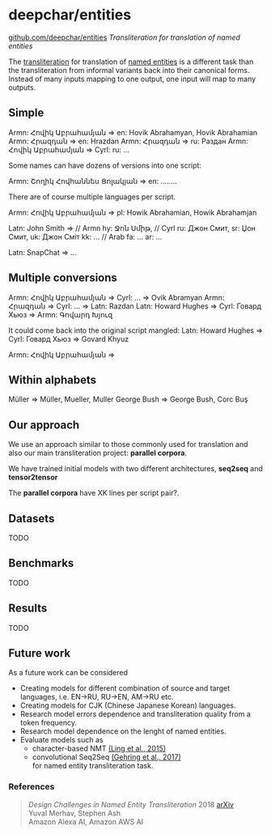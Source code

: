 # deepchar/entities

[github.com/deepchar/entities](https://github.com/deepchar/entities/) *Transliteration for translation of named entities*

The [transliteration](https://deepchar.github.io/) for translation of [named entities](https://en.wikipedia.org/wiki/Named_entity) is a different task than the transliteration from informal variants back into their canonical forms.  Instead of many inputs mapping to one output, one input will map to many outputs.

## Simple
Armn: Հովիկ Աբրահամյան => en: Hovik Abrahamyan, Hovik Abrahamian
Armn: Հրազդան => en: Hrazdan
Armn: Հրազդան => ru: Раздан
Armn: Հովիկ Աբրահամյան => Cyrl: ru: ...

Some names can have dozens of versions into one script:

Armn: Շողիկ Հովհաննես Ցոլակյան => en: ........


There are of course multiple languages per script.

Armn: Հովիկ Աբրահամյան => pl: Howik Abrahamian, Howik Abrahamjan



Latn: John Smith =>
  // Armn
  hy: Ջոն Սմիթ,
  // Cyrl
  ru: Джон Смит,
  sr: Џон Смит,
  uk: Джон Сміт
  kk:
  ...
  // Arab
  fa: ...
  ar: ...

Latn: SnapChat => ...

## Multiple conversions

Armn: Հովիկ Աբրահամյան => Cyrl: ... => Ovik Abramyan
Armn: Հրազդան => Cyrl: ... => Latn: Razdan
Latn: Howard Hughes => Cyrl: Говард Хьюз => Armn: Գովարդ Խյուզ

It could come back into the original script mangled:
Latn: Howard Hughes => Cyrl: Говард Хьюз => Govard Khyuz

Armn: Հովիկ Աբրահամյան => 

## Within alphabets

Müller => Müller, Mueller, Muller
George Bush => George Bush, Corc Buş

## Our approach

We use an approach similar to those commonly used for translation and also our main transliteration project: **parallel corpora**.

We have trained initial models with two different architectures, **seq2seq** and **tensor2tensor**

The **parallel corpora** have XK lines per script pair?.


## Datasets

TODO

## Benchmarks

TODO

## Results

TODO

## Future work

As a future work can be considered
 - Creating models for different combination of source and target languages, i.e. EN->RU, RU->EN, AM->RU etc.
 - Creating models for CJK (Chinese Japanese Korean) languages.
 - Research model errors dependence and transliteration quality from a token frequency.
 - Research model dependence on the lenght of named entities.
 - Evaluate models such as 
    - character-based NMT [(Ling et al., 2015)](https://arxiv.org/pdf/1808.02563.pdf)
    - convolutional Seq2Seq [(Gehring et al., 2017)](https://arxiv.org/pdf/1705.03122.pdf)<br   />
 for named entity transliteration task.
 


### References

> *Design Challenges in Named Entity Transliteration* 2018  [arXiv](https://arxiv.org/abs/1808.02563)  
> Yuval Merhav, Stephen Ash   
> Amazon Alexa AI, Amazon AWS AI
